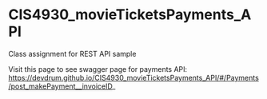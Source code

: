 # CIS4930_movieTicketsPayments_API
Class assignment for REST API sample

Visit this page to see swagger page for payments API:
https://devdrum.github.io/CIS4930_movieTicketsPayments_API/#/Payments/post_makePayment__invoiceID_
